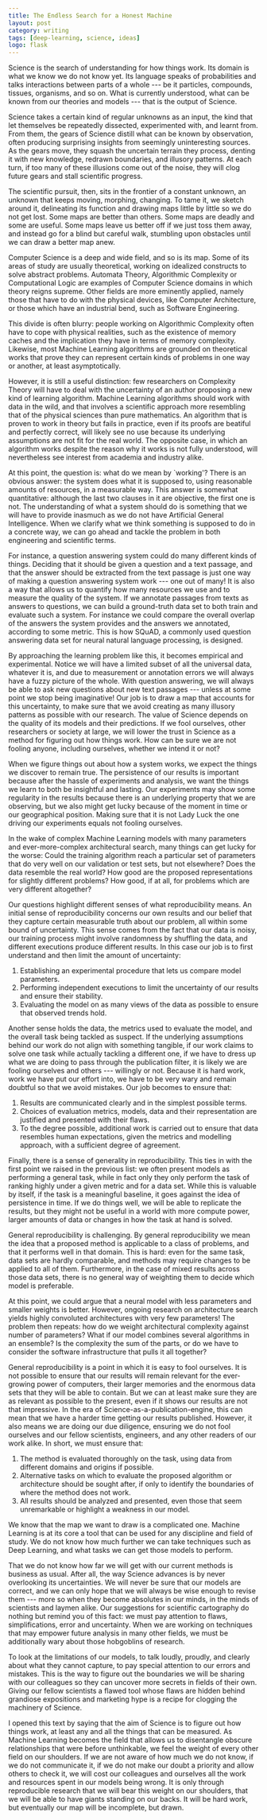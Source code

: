 ```yaml
---
title: The Endless Search for a Honest Machine
layout: post
category: writing
tags: [deep-learning, science, ideas]
logo: flask
---
```


Science is the search of understanding for how things work. Its domain is what we know we do not know yet. Its language speaks of probabilities and talks interactions between parts of a whole --- be it particles, compounds, tissues, organisms, and so on. What is currently understood, what can be known from our theories and models --- that is the output of Science. 

Science takes a certain kind of regular unknowns as an input, the kind that let themselves be repeatedly dissected, experimented with, and learnt from. From them, the gears of Science distill what can be known by observation, often producing surprising insights from seemingly uninteresting sources. As the gears move, they squash the uncertain terrain they process, denting it with new knowledge, redrawn boundaries, and illusory patterns. At each turn, if too many of these illusions come out of the noise, they will clog future gears and stall scientific progress.

The scientific pursuit, then, sits in the frontier of a constant unknown, an unknown that keeps moving, morphing, changing. To tame it, we sketch around it, delineating its function and drawing maps little by little so we do not get lost. Some maps are better than others. Some maps are deadly and some are useful. Some maps leave us better off if we just toss them away, and instead go for a blind but careful walk, stumbling upon obstacles until we can draw a better map anew. 

Computer Science is a deep and wide field, and so is its map. Some of its areas of study are usually theoretical, working on idealized constructs to solve abstract problems. Automata Theory, Algorithmic Complexity or Computational Logic are examples of Computer Science domains in which theory reigns supreme. Other fields are more eminently applied, namely those that have to do with the physical devices, like Computer Architecture, or those which have an industrial bend, such as Software Engineering.

This divide is often blurry: people working on Algorithmic Complexity often have to cope with physical realities, such as the existence of memory caches and the implication they have in terms of memory complexity. Likewise, most Machine Learning algorithms are grounded on theoretical works that prove they can represent certain kinds of problems in one way or another, at least asymptotically.

However, it is still a useful distinction: few researchers on Complexity Theory will have to deal with the uncertainty of an author proposing a new kind of learning algorithm. Machine Learning algorithms should work with data in the wild, and that involves a scientific approach more resembling that of the physical sciences than pure mathematics. An algorithm that is proven to work in theory but fails in practice, even if its proofs are beatiful and perfectly correct, will likely see no use because its underlying assumptions are not fit for the real world. The opposite case, in which an algorithm works despite the reason why it works is not fully understood, will nevertheless see interest from academia and industry alike.

At this point, the question is: what do we mean by `working'? There is an obvious answer: the system does what it is supposed to, using reasonable amounts of resources, in a measurable way. This answer is somewhat quantitative: although the last two clauses in it are objective, the first one is not. The understanding of what a system should do is something that we will have to provide inasmuch as we do not have Artificial General Intelligence. When we clarify what we think something is supposed to do in a concrete way, we can go ahead and tackle the problem in both engineering and scientific terms.

For instance, a question answering system could do many different kinds of things. Deciding that it should be given a question and a text passage, and that the answer should be extracted from the text passage is just one way of making a question answering system work --- one out of many! It is also a way that allows us to quantify how many resources we use and to measure the quality of the system. If we annotate passages from texts as answers to questions, we can build a ground-truth data set to both train and evaluate such a system. For instance we could compare the overall overlap of the answers the system provides and the answers we annotated, according to some metric. This is how SQuAD, a commonly used question answering data set for neural natural language processing, is designed.

By approaching the learning problem like this, it becomes empirical and experimental. Notice we will have a limited subset of all the universal data, whatever it is, and due to measurement or annotation errors we will always have a fuzzy picture of the whole. With question answering, we will always be able to ask new questions about new text passages --- unless at some point we stop being imaginative! Our job is to draw a map that accounts for this uncertainty, to make sure that we avoid creating as many illusory patterns as possible with our research. The value of Science depends on the quality of its models and their predictions. If we fool ourselves, other researchers or society at large, we will lower the trust in Science as a method for figuring out how things work. How can be sure we are not fooling anyone, including ourselves, whether we intend it or not?

When we figure things out about how a system works, we expect the things we discover to remain true. The persistence of our results is important because after the hassle of experiments and analysis, we want the things we learn to both be insightful and lasting. Our experiments may show some regularity in the results because there is an underlying property that we are observing, but we also might get lucky because of the moment in time or our geographical position. Making sure that it is not Lady Luck the one driving our experiments equals not fooling ourselves.

In the wake of complex Machine Learning models with many parameters and ever-more-complex architectural search, many things can get lucky for the worse: Could the training algorithm reach a particular set of parameters that do very well on our validation or test sets, but not elsewhere? Does the data resemble the real world? How good are the proposed representations for slightly different problems? How good, if at all, for problems which are very different altogether?

Our questions highlight different senses of what reproducibility means. An initial sense of reproducibility concerns our own results and our belief that they capture certain measurable truth about our problem, all within some bound of uncertainty. This sense comes from the fact that our data is noisy, our training process might involve randomness by shuffling the data, and different executions produce different results. In this case our job is to first understand and then limit the amount of uncertainty:

1. Establishing an experimental procedure that lets us compare model parameters.
2. Performing independent executions to limit the uncertainty of our results and ensure their stability.
3. Evaluating the model on as many views of the data as possible to ensure that observed trends hold.

Another sense holds the data, the metrics used to evaluate the model, and the overall task being tackled as suspect. If the underlying assumptions behind our work do not align with something tangible, if our work claims to solve one task while actually tackling a different one, if we have to dress up what we are doing to pass through the publication filter, it is likely we are fooling ourselves and others --- willingly or not. Because it is hard work, work we have put our effort into, we have to be very wary and remain doubtful so that we avoid mistakes. Our job becomes to ensure that:

1. Results are communicated clearly and in the simplest possible terms.
2. Choices of evaluation metrics, models, data and their representation are justified and presented with their flaws.
3. To the degree possible, additional work is carried out to ensure that data resembles human expectations, given the metrics and modelling approach, with a sufficient degree of agreement.

Finally, there is a sense of generality in reproducibility. This ties in with the first point we raised in the previous list: we often present models as performing a general task, while in fact only they only perform the task of ranking highly under a given metric and for a data set. While this is valuable by itself, if the task is a meaningful baseline, it goes against the idea of persistence in time. If we do things well, we will be able to replicate the results, but they might not be useful in a world with more compute power, larger amounts of data or changes in how the task at hand is solved. 

General reproducibility is challenging. By general reproducibility we mean the idea that a proposed method is applicable to a class of problems, and that it performs well in that domain. This is hard: even for the same task, data sets are hardly comparable, and methods may require changes to be applied to all of them. Furthermore, in the case of mixed results across those data sets, there is no general way of weighting them to decide which model is preferable. 

At this point, we could argue that a neural model with less parameters and smaller weights is better. However, ongoing research on architecture search yields highly convoluted architectures with very few parameters! The problem then repeats: how do we weight architectural complexity against number of parameters? What if our model combines several algorithms in an ensemble? Is the complexity the sum of the parts, or do we have to consider the software infrastructure that pulls it all together?

General reproducibility is a point in which it is easy to fool ourselves. It is not possible to ensure that our results will remain relevant for the ever-growing power of computers, their larger memories and the enormous data sets that they will be able to contain. But we can at least make sure they are as relevant as possible to the present, even if it shows our results are not that impressive. In the era of Science-as-a-publication-engine, this can mean that we have a harder time getting our results published. However, it also means we are doing our due diligence, ensuring we do not fool ourselves and our fellow scientists, engineers, and any other readers of our work alike. In short, we must ensure that:

1. The method is evaluated thoroughly on the task, using data from different domains and origins if possible.
2. Alternative tasks on which to evaluate the proposed algorithm or architecture should be sought after, if only to identify the boundaries of where the method does not work.
3. All results should be analyzed and presented, even those that seem unremarkable or highlight a weakness in our model.

We know that the map we want to draw is a complicated one. Machine Learning is at its core a tool that can be used for any discipline and field of study. We do not know how much further we can take techniques such as Deep Learning, and what tasks we can get those models to perform. 

That we do not know how far we will get with our current methods is business as usual. After all, the way Science advances is by never overlooking its uncertainties. We will never be sure that our models are correct, and we can only hope that we will always be wise enough to revise them --- more so when they become absolutes in our minds, in the minds of scientists and laymen alike. Our suggestions for scientific cartography do nothing but remind you of this fact: we must pay attention to flaws, simplifications, error and uncertainty. When we are working on techniques that may empower future analysis in many other fields, we must be additionally wary about those hobgoblins of research. 

To look at the limitations of our models, to talk loudly, proudly, and clearly about what they cannot capture, to pay special attention to our errors and mistakes. This is the way to figure out the boundaries we will be sharing with our colleagues so they can uncover more secrets in fields of their own. Giving our fellow scientists a flawed tool whose flaws are hidden behind grandiose expositions and marketing hype is a recipe for clogging the machinery of Science.  

I opened this text by saying that the aim of Science is to figure out how things work, at least any and all the things that can be measured. As Machine Learning becomes the field that allows us to disentangle obscure relationships that were before unthinkable, we feel the weight of every other field on our shoulders. If we are not aware of how much we do not know, if we do not communicate it, if we do not make our doubt a priority and allow others to check it, we will cost our colleagues and ourselves all the work and resources spent in our models being wrong. It is only through reproducible research that we will bear this weight on our shoulders, that we will be able to have giants standing on our backs. It will be hard work, but eventually our map will be incomplete, but drawn.

